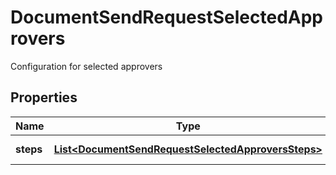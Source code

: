 

# DocumentSendRequestSelectedApprovers

Configuration for selected approvers

## Properties

Name | Type | Description | Notes
------------ | ------------- | ------------- | -------------
**steps** | [**List&lt;DocumentSendRequestSelectedApproversSteps&gt;**](DocumentSendRequestSelectedApproversSteps.md) | Approval steps |  [optional]



